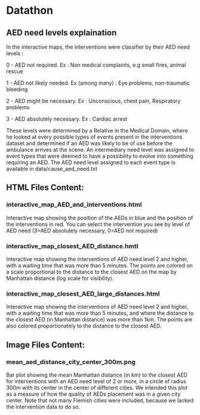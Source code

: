 # Datathon

## AED need levels explaination

In the interactive maps, the interventions were classifier by their AED need levels : 

0 - AED not required.
Ex : Non medical complaints, e.g small fires, animal rescue

1 - AED not likely needed.
Ex (among many) : Eye problems, non-traumatic bleeding

2 - AED might be necessary. 
Ex : Unconscious, chest pain, Respiratory problems

3 - AED absolutely necessary. 
Ex : Cardiac arrest

These levels were determined by a Relative in the Medical Domain, where he looked at every possible types of events present in the interventions dataset and determined if an AED was likely to be of use before the ambulance arrives at the scene. An intermediary need level was assigned to event types that were deemed to have a possibility to evolve into something requiring an AED. The AED need level assigned to each event type is available in data/cause_aed_need.txt


## HTML Files Content:
### interactive_map_AED_and_interventions.html
Interactive map showing the position of the AEDs in blue and the position of the interventions in red. You can select the intervention you see by level of AED need (3=AED absolutely necessary, 0=AED not required)

### interactive_map_closest_AED_distance.hmtl
Interactive map showing the interventions of AED need level 2 and higher, with a waiting time that was more than 5 minutes. The points are colored on a scale proportional to the distance to the closest AED on the map by Manhattan distance (log scale for visibility).

### interactive_map_closest_AED_large_distances.html
Interactive map showing the interventions of AED need level 2 and higher, with a waiting time that was more than 5 minutes, and where the distance to the closest AED (in Manhattan distance) was more than 1km. The points are also colored proportionately to the distance to the closest AED.

## Image Files Content:

### mean_aed_distance_city_center_300m.png
Bar plot showing the mean Manhattan distance (in km) to the closest AED for interventions with an AED need level of 2 or more, in a circle of radius 300m with its center in the center of different cities. We intended this plot as a measure of how the quality of AEDs placement was in a given city center. Note that not many Flemish cities were included, because we lacked the intervention data to do so.
